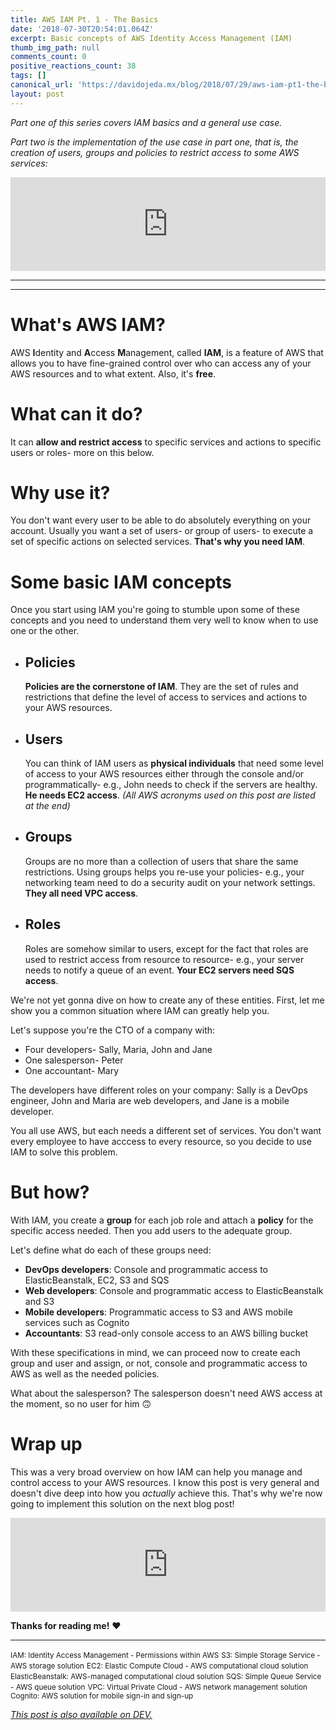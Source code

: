 ```yaml
---
title: AWS IAM Pt. 1 - The Basics
date: '2018-07-30T20:54:01.064Z'
excerpt: Basic concepts of AWS Identity Access Management (IAM)
thumb_img_path: null
comments_count: 0
positive_reactions_count: 38
tags: []
canonical_url: 'https://davidojeda.mx/blog/2018/07/29/aws-iam-pt1-the-basics'
layout: post
---
```



*Part one of this series covers IAM basics and a general use case.*

*Part two is the implementation of the use case in part one, that is, the creation of users, groups and policies to restrict access to some AWS services:*


<iframe class="liquidTag" src="https://dev.to/embed/link?args=https%3A%2F%2Fdev.to%2Fdavid_ojeda%2Faws-iam-pt-2---a-practical-example-13b6" style="border: 0; width: 100%;"></iframe>



---


---

# What's AWS IAM?
AWS **I**dentity and **A**ccess **M**anagement, called **IAM**, is a feature of AWS that allows you to have fine-grained control over who can access any of your AWS resources and to what extent. Also, it's **free**.

# What can it do?
It can **allow and restrict access** to specific services and actions to specific users or roles- more on this below.

# Why use it?
You don't want every user to be able to do absolutely everything on your account. Usually you want a set of users- or group of users- to execute a set of specific actions on selected services. **That's why you need IAM**.

# Some basic IAM concepts
Once you start using IAM you're going to stumble upon some of these concepts and you need to understand them very well to know when to use one or the other.

- ## Policies
  **Policies are the cornerstone of IAM**. They are the set of rules and restrictions that define the level of access to services and actions to your AWS resources.

- ## Users
  You can think of IAM users as **physical individuals** that need some level of access to your AWS resources either through the console and/or programmatically- e.g., John needs to check if the servers are healthy. **He needs EC2 access**. *(All AWS acronyms used on this post are listed at the end)*

- ## Groups
  Groups are no more than a collection of users that share the same restrictions. Using groups helps you re-use your policies- e.g., your networking team need to do a security audit on your network settings. **They all need VPC access**.

- ## Roles
  Roles are somehow similar to users, except for the fact that roles are used to restrict access from resource to resource- e.g., your server needs to notify a queue of an event. **Your EC2 servers need SQS access**.

We're not yet gonna dive on how to create any of these entities. First, let me show you a common situation where IAM can greatly help you.

Let's suppose you're the CTO of a company with:
- Four developers- Sally, Maria, John and Jane
- One salesperson- Peter
- One accountant- Mary

The developers have different roles on your company: Sally is a DevOps engineer, John and Maria are web developers, and Jane is a mobile developer.

You all use AWS, but each needs a different set of services. You don't want every employee to have acccess to every resource, so you decide to use IAM to solve this problem.

# But how?
With IAM, you create a **group** for each job role and attach a **policy** for the specific access needed. Then you add users to the adequate group.

Let's define what do each of these groups need:

- **DevOps developers**: Console and programmatic access to ElasticBeanstalk, EC2, S3 and SQS
- **Web developers**: Console and programmatic access to ElasticBeanstalk and S3
- **Mobile developers**: Programmatic access to S3 and AWS mobile services such as Cognito
- **Accountants**: S3 read-only console access to an AWS billing bucket

With these specifications in mind, we can proceed now to create each group and user and assign, or not, console and programmatic access to AWS as well as the needed policies.

What about the salesperson? The salesperson doesn't need AWS access at the moment, so no user for him 🙃

# Wrap up

This was a very broad overview on how IAM can help you manage and control access to your AWS resources. I know this post is very general and doesn't dive deep into how you *actually* achieve this. That's why we're now going to implement this solution on the next blog post!


<iframe class="liquidTag" src="https://dev.to/embed/link?args=https%3A%2F%2Fdev.to%2Fdavid_ojeda%2Faws-iam-pt-2---a-practical-example-13b6" style="border: 0; width: 100%;"></iframe>



**Thanks for reading me!** ❤️

---

<small>IAM: Identity Access Management - Permissions within AWS</small>
<small>S3: Simple Storage Service - AWS storage solution</small>
<small>EC2: Elastic Compute Cloud - AWS computational cloud solution</small>
<small>ElasticBeanstalk: AWS-managed computational cloud solution</small>
<small>SQS: Simple Queue Service - AWS queue solution</small>
<small>VPC: Virtual Private Cloud - AWS network management solution</small>
<small>Cognito: AWS solution for mobile sign-in and sign-up</small>

*[This post is also available on DEV.](https://dev.to/david_ojeda/aws-iam-pt-1---the-basics-139h)*


<script>
const parent = document.getElementsByTagName('head')[0];
const script = document.createElement('script');
script.type = 'text/javascript';
script.src = 'https://cdnjs.cloudflare.com/ajax/libs/iframe-resizer/4.1.1/iframeResizer.min.js';
script.charset = 'utf-8';
script.onload = function() {
    window.iFrameResize({}, '.liquidTag');
};
parent.appendChild(script);
</script>    
